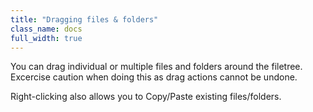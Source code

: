 ```yaml
---
title: "Dragging files & folders"
class_name: docs
full_width: true
---
```


You can drag individual or multiple files and folders around the filetree. Excercise caution when doing this as drag actions cannot be undone.

Right-clicking also allows you to Copy/Paste existing files/folders.
